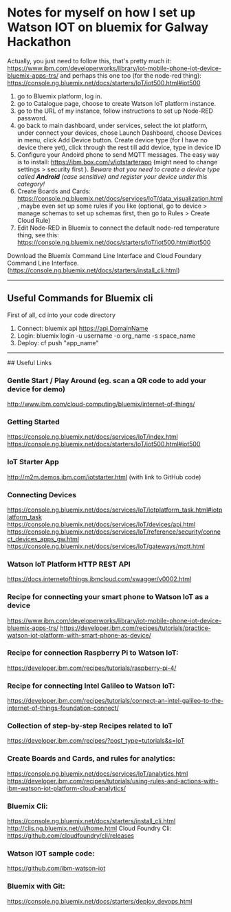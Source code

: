 # Notes for myself on how I set up Watson IOT on bluemix for Galway Hackathon

Actually, you just need to follow this, that's pretty much it:
https://www.ibm.com/developerworks/library/iot-mobile-phone-iot-device-bluemix-apps-trs/
and perhaps this one too (for the node-red thing):
https://console.ng.bluemix.net/docs/starters/IoT/iot500.html#iot500

1. go to Bluemix platform, log in.
2. go to Catalogue page, choose to create Watson IoT platform instance.
3. go to the URL of my instance, follow instructions to set up Node-RED password.
4. go back to main dashboard, under services, select the iot platform, under connect your devices, chose Launch Dashboard, choose Devices in menu, click Add Device button. Create device type (for I have no device there yet), click through the rest till add device, type in device ID 
5. Configure your Andoird phone to send MQTT messages. The easy way is to install: https://ibm.box.com/v/iotstarterapp (might need to change settings > security first ). *Beware that you need to create a device type called __Android__ (case sensitive) and register your device under this category!*
6. Create Boards and Cards: https://console.ng.bluemix.net/docs/services/IoT/data_visualization.html, maybe even set up some rules if you like (optional, go to device > manage schemas to set up schemas first, then go to Rules > Create Cloud Rule)
7. Edit Node-RED in Bluemix
  to connect the default node-red temperature thing, see this: https://console.ng.bluemix.net/docs/starters/IoT/iot500.html#iot500
  

Download the Bluemix Command Line Interface and Cloud Foundary Command Line Interface. (https://console.ng.bluemix.net/docs/starters/install_cli.html)

-----

## Useful Commands for Bluemix cli
First of all, cd into your code directory
1. Connect: bluemix api https://api.DomainName
2. Login: bluemix login -u username -o org_name -s space_name
3. Deploy: cf push "app_name"

-----

## Useful Links
### Gentle Start / Play Around (eg. scan a QR code to add your device for demo)
http://www.ibm.com/cloud-computing/bluemix/internet-of-things/

### Getting Started
https://console.ng.bluemix.net/docs/services/IoT/index.html
https://console.ng.bluemix.net/docs/starters/IoT/iot500.html#iot500

### IoT Starter App
http://m2m.demos.ibm.com/iotstarter.html (with link to GitHub code)

### Connecting Devices
https://console.ng.bluemix.net/docs/services/IoT/iotplatform_task.html#iotplatform_task
https://console.ng.bluemix.net/docs/services/IoT/devices/api.html
https://console.ng.bluemix.net/docs/services/IoT/reference/security/connect_devices_apps_gw.html
https://console.ng.bluemix.net/docs/services/IoT/gateways/mqtt.html

### Watson IoT Platform HTTP REST API
https://docs.internetofthings.ibmcloud.com/swagger/v0002.html

### Recipe for connecting your smart phone to Watson IoT as a device
https://www.ibm.com/developerworks/library/iot-mobile-phone-iot-device-bluemix-apps-trs/
https://developer.ibm.com/recipes/tutorials/practice-watson-iot-platform-with-smart-phone-as-device/

### Recipe for connection Raspberry Pi to Watson IoT:
https://developer.ibm.com/recipes/tutorials/raspberry-pi-4/

### Recipe for connecting Intel Galileo to Watson IoT:
https://developer.ibm.com/recipes/tutorials/connect-an-intel-galileo-to-the-internet-of-things-foundation-connect/

### Collection of step-by-step Recipes related to IoT
https://developer.ibm.com/recipes/?post_type=tutorials&s=IoT

### Create Boards and Cards, and rules for analytics:
https://console.ng.bluemix.net/docs/services/IoT/analytics.html
https://developer.ibm.com/recipes/tutorials/using-rules-and-actions-with-ibm-watson-iot-platform-cloud-analytics/

### Bluemix Cli:
https://console.ng.bluemix.net/docs/starters/install_cli.html
http://clis.ng.bluemix.net/ui/home.html
Cloud Foundry Cli:
https://github.com/cloudfoundry/cli/releases

### Watson IOT sample code:
https://github.com/ibm-watson-iot

### Bluemix with Git:
https://console.ng.bluemix.net/docs/starters/deploy_devops.html
